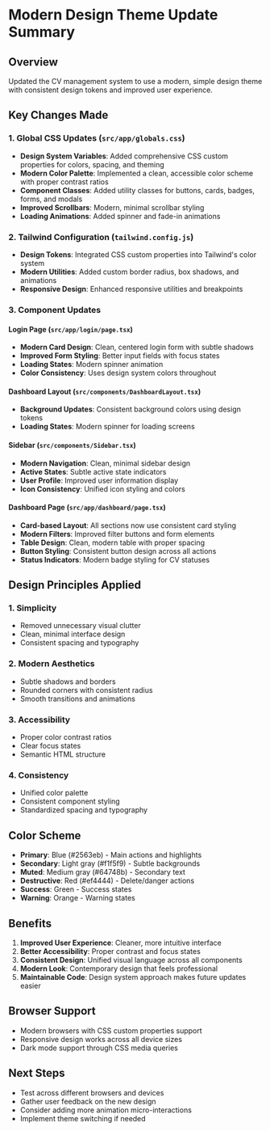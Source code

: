 # Modern Design Theme Update Summary

## Overview
Updated the CV management system to use a modern, simple design theme with consistent design tokens and improved user experience.

## Key Changes Made

### 1. Global CSS Updates (`src/app/globals.css`)
- **Design System Variables**: Added comprehensive CSS custom properties for colors, spacing, and theming
- **Modern Color Palette**: Implemented a clean, accessible color scheme with proper contrast ratios
- **Component Classes**: Added utility classes for buttons, cards, badges, forms, and modals
- **Improved Scrollbars**: Modern, minimal scrollbar styling
- **Loading Animations**: Added spinner and fade-in animations

### 2. Tailwind Configuration (`tailwind.config.js`)
- **Design Tokens**: Integrated CSS custom properties into Tailwind's color system
- **Modern Utilities**: Added custom border radius, box shadows, and animations
- **Responsive Design**: Enhanced responsive utilities and breakpoints

### 3. Component Updates

#### Login Page (`src/app/login/page.tsx`)
- **Modern Card Design**: Clean, centered login form with subtle shadows
- **Improved Form Styling**: Better input fields with focus states
- **Loading States**: Modern spinner animation
- **Color Consistency**: Uses design system colors throughout

#### Dashboard Layout (`src/components/DashboardLayout.tsx`)
- **Background Updates**: Consistent background colors using design tokens
- **Loading States**: Modern spinner for loading screens

#### Sidebar (`src/components/Sidebar.tsx`)
- **Modern Navigation**: Clean, minimal sidebar design
- **Active States**: Subtle active state indicators
- **User Profile**: Improved user information display
- **Icon Consistency**: Unified icon styling and colors

#### Dashboard Page (`src/app/dashboard/page.tsx`)
- **Card-based Layout**: All sections now use consistent card styling
- **Modern Filters**: Improved filter buttons and form elements
- **Table Design**: Clean, modern table with proper spacing
- **Button Styling**: Consistent button design across all actions
- **Status Indicators**: Modern badge styling for CV statuses

## Design Principles Applied

### 1. Simplicity
- Removed unnecessary visual clutter
- Clean, minimal interface design
- Consistent spacing and typography

### 2. Modern Aesthetics
- Subtle shadows and borders
- Rounded corners with consistent radius
- Smooth transitions and animations

### 3. Accessibility
- Proper color contrast ratios
- Clear focus states
- Semantic HTML structure

### 4. Consistency
- Unified color palette
- Consistent component styling
- Standardized spacing and typography

## Color Scheme
- **Primary**: Blue (#2563eb) - Main actions and highlights
- **Secondary**: Light gray (#f1f5f9) - Subtle backgrounds
- **Muted**: Medium gray (#64748b) - Secondary text
- **Destructive**: Red (#ef4444) - Delete/danger actions
- **Success**: Green - Success states
- **Warning**: Orange - Warning states

## Benefits
1. **Improved User Experience**: Cleaner, more intuitive interface
2. **Better Accessibility**: Proper contrast and focus states
3. **Consistent Design**: Unified visual language across all components
4. **Modern Look**: Contemporary design that feels professional
5. **Maintainable Code**: Design system approach makes future updates easier

## Browser Support
- Modern browsers with CSS custom properties support
- Responsive design works across all device sizes
- Dark mode support through CSS media queries

## Next Steps
- Test across different browsers and devices
- Gather user feedback on the new design
- Consider adding more animation micro-interactions
- Implement theme switching if needed
